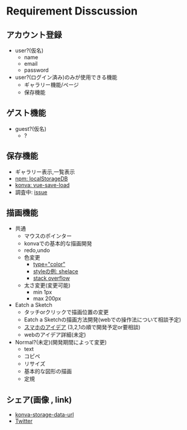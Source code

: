 # Requirement Disscussion

## アカウント登録
- user?(仮名)
    - name
    - email
    - password
- user?(ログイン済み)のみが使用できる機能
    - ギャラリー機能/ページ
    - 保存機能
## ゲスト機能
- guest?(仮名)
    - ?

## 保存機能
- ギャラリー表示,一覧表示
- [npm: localStorageDB ](https://github.com/knadh/localStorageDB)
- [konva: vue-save-load](https://konvajs.org/docs/vue/Save-Load.html#page-title)
- 調査中: [issue](https://github.com/Recursion-Group-K/sketch/issues/2)

## 描画機能
- 共通
    - マウスのポインター
    - konvaでの基本的な描画開発
    - redo,undo
    - 色変更
        - [type="color"](https://developer.mozilla.org/ja/docs/Web/HTML/Element/input/color)
        - [styleの例: shelace](https://shoelace.style/components/color-picker)
        - [stack overflow](https://stackoverflow.com/questions/47971289/input-type-color-styling/47971607)
    - 太さ変更(変更可能)
        - min 1px
        - max 200px
- Eatch a Sketch
    - タッチorクリックで描画位置の変更
    - Eatch a Sketchの描画方法開発(webでの操作法について相談予定)
    - [スマホのアイデア](https://whimsical.com/KgZeJcbniUVaR7gxLLvW8i) (3,2,1の順で開発予定or要相談)
    - webのアイデア詳細(未定)
- Normal?(未定)(開発期間によって変更)
    - text
    - コピペ
    - リサイズ
    - 基本的な図形の描画
    - 定規

## シェア(画像 , link)
- [konva-storage-data-url](https://konvajs.org/docs/data_and_serialization/Stage_Data_URL.html)
- [Twitter](https://miraiteki.life/develop/2019/tiwtter-share-button-with-image-attachment/)
